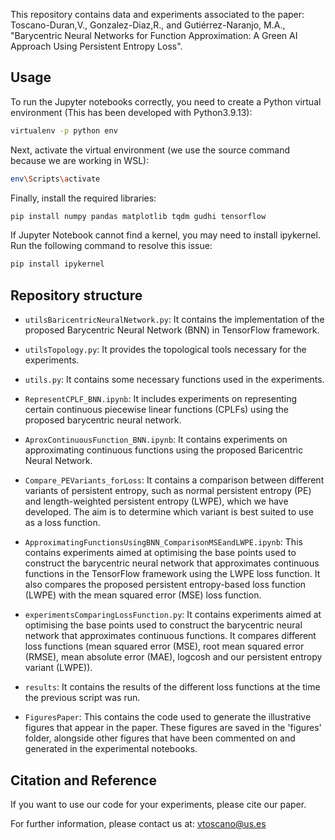 This repository contains data and experiments associated to the paper: Toscano-Duran,V., Gonzalez-Diaz,R., and Gutiérrez-Naranjo, M.A., "Barycentric Neural Networks for Function Approximation: A Green AI Approach Using Persistent Entropy Loss".

## Usage

To run the Jupyter notebooks correctly, you need to create a Python virtual environment (This has been developed with Python3.9.13):

```bash
virtualenv -p python env
```

Next, activate the virtual environment (we use the source command because we are working in WSL):

```bash
env\Scripts\activate
```

Finally, install the required libraries:

```bash
pip install numpy pandas matplotlib tqdm gudhi tensorflow
```

If Jupyter Notebook cannot find a kernel, you may need to install ipykernel. Run the following command to resolve this issue:

```bash
pip install ipykernel
```

## Repository structure

- `utilsBaricentricNeuralNetwork.py`: It contains the implementation of the proposed Barycentric Neural Network (BNN) in TensorFlow framework.

- `utilsTopology.py`: It provides the topological tools necessary for the experiments.

- `utils.py`: It contains some necessary functions used in the experiments.

- `RepresentCPLF_BNN.ipynb`: It includes experiments on representing certain continuous piecewise linear functions (CPLFs) using the proposed barycentric neural network.

- `AproxContinuousFunction_BNN.ipynb`: It contains experiments on approximating continuous functions using the proposed Baricentric Neural Network.

- `Compare_PEVariants_forLoss`: It contains a comparison between different variants of persistent entropy, such as normal persistent entropy (PE) and length-weighted persistent entropy (LWPE), which we have developed. The aim is to determine which variant is best suited to use as a loss function.

- `ApproximatingFunctionsUsingBNN_ComparisonMSEandLWPE.ipynb`: This contains experiments aimed at optimising the base points used to construct the barycentric neural network that approximates continuous functions in the TensorFlow framework using the LWPE loss function. It also compares the proposed persistent entropy-based loss function (LWPE) with the mean squared error (MSE) loss function.

- `experimentsComparingLossFunction.py`: It contains experiments aimed at optimising the base points used to construct the barycentric neural network that approximates continuous functions. It compares different loss functions (mean squared error (MSE), root mean squared error (RMSE), mean absolute error (MAE), logcosh and our persistent entropy variant (LWPE)).

- `results`: It contains the results of the different loss functions at the time the previous script was run.

- `FiguresPaper`: This contains the code used to generate the illustrative figures that appear in the paper. These figures are saved in the 'figures' folder, alongside other figures that have been commented on and generated in the experimental notebooks.


## Citation and Reference

If you want to use our code for your experiments, please cite our paper.

For further information, please contact us at: vtoscano@us.es
